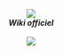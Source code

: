 <div align="center">
  <img src="https://i.imgur.com/odsGUHb.png" align="center">
  <br>
  <strong><i>Wiki officiel</i></strong>
  <br>
  <br
   <a href="https://geekmaskesland.org">
    <img src="https://img.shields.io/badge/site-officiel-brightgreen">
  </a>
</div>
